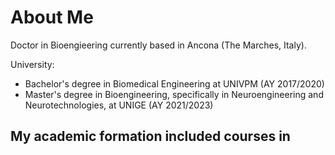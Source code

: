 # About Me

Doctor in Bioengieering currently based in Ancona (The Marches, Italy). 


University:
- Bachelor's degree in Biomedical Engineering at UNIVPM (AY 2017/2020)
- Master's degree in Bioengineering, specifically in Neuroengineering and Neurotechnologies, at UNIGE (AY 2021/2023)

My academic formation included courses in 
- 

<!--
**Audax117/Audax117** is a ✨ _special_ ✨ repository because its `README.md` (this file) appears on your GitHub profile.

Here are some ideas to get you started:

- 🔭 I’m currently working on ...
- 🌱 I’m currently learning ...
- 👯 I’m looking to collaborate on ...
- 🤔 I’m looking for help with ...
- 💬 Ask me about ...
- 📫 How to reach me: ...
- 😄 Pronouns: ...
- ⚡ Fun fact: ...
-->

